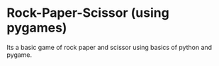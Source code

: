 # Rock-Paper-Scissor (using pygames)

Its a basic game of rock paper and scissor using basics of python and pygame.

   
